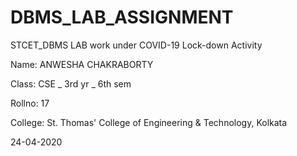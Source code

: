 # DBMS_LAB_ASSIGNMENT
 
 STCET_DBMS LAB work under COVID-19 Lock-down Activity
 
 Name: ANWESHA CHAKRABORTY
 
 Class: CSE _ 3rd yr _ 6th sem
 
 Rollno: 17
 
 College: St. Thomas' College of Engineering & Technology, Kolkata
 
 24-04-2020
